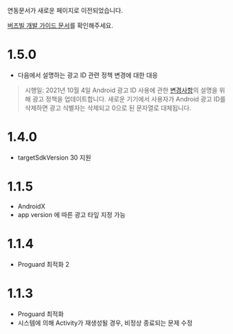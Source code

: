연동문서가 새로운 페이지로 이전되었습니다.

[버즈빌 개발 가이드 문서](https://buzzvil.atlassian.net/wiki/spaces/BDG/pages/404422805/3.+AOS+SDK)를 확인해주세요.

# 1.5.0
* 다음에서 설명하는 광고 ID 관련 정책 변경에 대한 대응
> 시행일: 2021년 10월 4일 
> Android 광고 ID 사용에 관한 [변경사항](https://support.google.com/googleplay/android-developer/answer/9857753)의 설명을 위해 광고 정책을 업데이트합니다. 새로운 기기에서 사용자가 Android 광고 ID를 삭제하면 광고 식별자는 삭제되고 0으로 된 문자열로 대체됩니다.

# 1.4.0
* targetSdkVersion 30 지원

# 1.1.5
* AndroidX
* app version 에 따른 광고 타잎 지정 가능

# 1.1.4
* Proguard 최적화 2

# 1.1.3
* Proguard 최적화
* 시스템에 의해 Activity가 재생성될 경우, 비정상 종료되는 문제 수정

